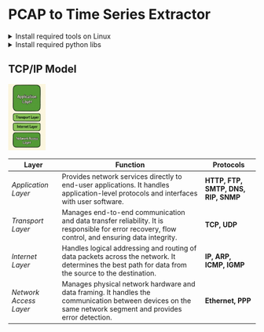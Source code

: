 # PCAP to Time Series Extractor

<details>

<summary>Install required tools on Linux</summary>

### For Ubuntu 18.04, 20.04, 22.04

```bash
sudo apt-get update
```
</details>


<details>

<summary>Install required python libs</summary>

### pip install
```bash
pip install -r requirements.txt
python3 setup.py install
```

### conda install
```bash
conda config --add channels conda-forge
conda install --file requirements_conda.txt
python3 setup.py install
```

</details>


## TCP/IP Model
<p align="left" href="https://cyberthreatdefence.com/"> 
<a href="https://cyberthreatdefence.com/"><picture><img width="15%" height="auto" src="./assets/tcp-ip-model.png" height="175px" alt="TCP-IP-MOdel"/></picture></a>
</p>

| **Layer**             | **Function**                                                                                                                               | **Protocols**                                     |
|-------------------|----------------------------------------------------------------------------------------------------------------------------------------|-----------------------------------------------|
| _Application Layer_ | Provides network services directly to end-user applications. It handles application-level protocols and interfaces with user software. | **HTTP, FTP, SMTP, DNS, RIP, SNMP**               |
| _Transport Layer_   | Manages end-to-end communication and data transfer reliability. It is responsible for error recovery, flow control, and ensuring data integrity. | **TCP, UDP**                                      |
| _Internet Layer_    | Handles logical addressing and routing of data packets across the network. It determines the best path for data from the source to the destination. | **IP, ARP, ICMP, IGMP**                             |
| _Network Access Layer_ | Manages physical network hardware and data framing. It handles the communication between devices on the same network segment and provides error detection. | **Ethernet, PPP**                                 |
